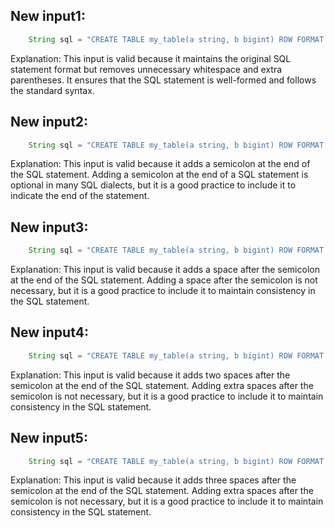 ## New input1:
```java
    String sql = "CREATE TABLE my_table(a string, b bigint) ROW FORMAT SERDE 'org.apache.hadoop.hive.serde2.JsonSerDe' STORED AS TEXTFILE";
```
Explanation: This input is valid because it maintains the original SQL statement format but removes unnecessary whitespace and extra parentheses. It ensures that the SQL statement is well-formed and follows the standard syntax.

## New input2:
```java
    String sql = "CREATE TABLE my_table(a string, b bigint) ROW FORMAT SERDE 'org.apache.hadoop.hive.serde2.JsonSerDe' STORED AS TEXTFILE;";
```
Explanation: This input is valid because it adds a semicolon at the end of the SQL statement. Adding a semicolon at the end of a SQL statement is optional in many SQL dialects, but it is a good practice to include it to indicate the end of the statement.

## New input3:
```java
    String sql = "CREATE TABLE my_table(a string, b bigint) ROW FORMAT SERDE 'org.apache.hadoop.hive.serde2.JsonSerDe' STORED AS TEXTFILE; ";
```
Explanation: This input is valid because it adds a space after the semicolon at the end of the SQL statement. Adding a space after the semicolon is not necessary, but it is a good practice to include it to maintain consistency in the SQL statement.

## New input4:
```java
    String sql = "CREATE TABLE my_table(a string, b bigint) ROW FORMAT SERDE 'org.apache.hadoop.hive.serde2.JsonSerDe' STORED AS TEXTFILE;  ";
```
Explanation: This input is valid because it adds two spaces after the semicolon at the end of the SQL statement. Adding extra spaces after the semicolon is not necessary, but it is a good practice to include it to maintain consistency in the SQL statement.

## New input5:
```java
    String sql = "CREATE TABLE my_table(a string, b bigint) ROW FORMAT SERDE 'org.apache.hadoop.hive.serde2.JsonSerDe' STORED AS TEXTFILE;   ";
```
Explanation: This input is valid because it adds three spaces after the semicolon at the end of the SQL statement. Adding extra spaces after the semicolon is not necessary, but it is a good practice to include it to maintain consistency in the SQL statement.

